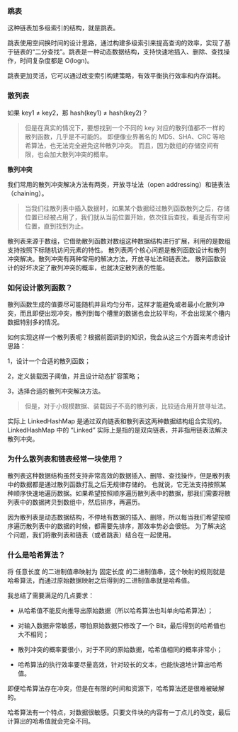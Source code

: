 ### 跳表

这种链表加多级索引的结构，就是跳表。

跳表使用空间换时间的设计思路，通过构建多级索引来提高查询的效率，实现了基于链表的“二分查找”。跳表是一种动态数据结构，支持快速地插入、删除、查找操作，时间复杂度都是 O(logn)。

跳表更加灵活，它可以通过改变索引构建策略，有效平衡执行效率和内存消耗。

### 散列表

如果 key1 ≠ key2，那 hash(key1) ≠ hash(key2)？

>但是在真实的情况下，要想找到一个不同的 key 对应的散列值都不一样的散列函数，几乎是不可能的。
即便像业界著名的 MD5、SHA、CRC 等哈希算法，也无法完全避免这种散列冲突。
而且，因为数组的存储空间有限，也会加大散列冲突的概率。

**散列冲突**

我们常用的散列冲突解决方法有两类，开放寻址法（open addressing）和链表法（chaining）。

>当我们往散列表中插入数据时，如果某个数据经过散列函数散列之后，存储位置已经被占用了，我们就从当前位置开始，依次往后查找，看是否有空闲位置，直到找到为止。

散列表来源于数组，它借助散列函数对数组这种数据结构进行扩展，利用的是数组支持按照下标随机访问元素的特性。
散列表两个核心问题是散列函数设计和散列冲突解决。散列冲突有两种常用的解决方法，开放寻址法和链表法。
散列函数设计的好坏决定了散列冲突的概率，也就决定散列表的性能。

### 如何设计散列函数？

散列函数生成的值要尽可能随机并且均匀分布，这样才能避免或者最小化散列冲突，而且即便出现冲突，散列到每个槽里的数据也会比较平均，不会出现某个槽内数据特别多的情况。

如何实现这样一个散列表呢？根据前面讲到的知识，我会从这三个方面来考虑设计思路：

1，设计一个合适的散列函数；

2，定义装载因子阈值，并且设计动态扩容策略；

3，选择合适的散列冲突解决方法。

>但是，对于小规模数据、装载因子不高的散列表，比较适合用开放寻址法。

实际上 LinkedHashMap 是通过双向链表和散列表这两种数据结构组合实现的。LinkedHashMap 中的 “Linked” 实际上是指的是双向链表，并非指用链表法解决散列冲突。

### 为什么散列表和链表经常一块使用？

散列表这种数据结构虽然支持非常高效的数据插入、删除、查找操作，但是散列表中的数据都是通过散列函数打乱之后无规律存储的。
也就说，它无法支持按照某种顺序快速地遍历数据。如果希望按照顺序遍历散列表中的数据，那我们需要将散列表中的数据拷贝到数组中，然后排序，再遍历。

因为散列表是动态数据结构，不停地有数据的插入、删除，所以每当我们希望按顺序遍历散列表中的数据的时候，都需要先排序，那效率势必会很低。
为了解决这个问题，我们将散列表和链表（或者跳表）结合在一起使用。

### 什么是哈希算法？

将 任意长度 的二进制值串映射为 固定长度 的二进制值串，这个映射的规则就是哈希算法，而通过原始数据映射之后得到的二进制值串就是哈希值。

我总结了需要满足的几点要求：

- 从哈希值不能反向推导出原始数据（所以哈希算法也叫单向哈希算法）；

- 对输入数据非常敏感，哪怕原始数据只修改了一个 Bit，最后得到的哈希值也大不相同；

- 散列冲突的概率要很小，对于不同的原始数据，哈希值相同的概率非常小；

- 哈希算法的执行效率要尽量高效，针对较长的文本，也能快速地计算出哈希值。

即便哈希算法存在冲突，但是在有限的时间和资源下，哈希算法还是很难被破解的。

哈希算法有一个特点，对数据很敏感。只要文件块的内容有一丁点儿的改变，最后计算出的哈希值就会完全不同。
























